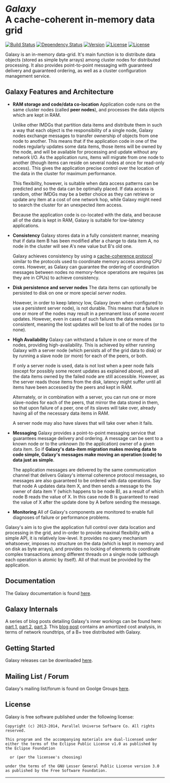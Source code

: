 # *Galaxy*<br/>A cache-coherent in-memory data grid
[![Build Status](http://img.shields.io/travis/puniverse/galaxy.svg?style=flat)](https://travis-ci.org/puniverse/galaxy) [![Dependency Status](https://www.versioneye.com/user/projects/52b019d7ec1375ace70000fa/badge.svg?style=flat)](https://www.versioneye.com/user/projects/52b019d7ec1375ace70000fa) [![Version](http://img.shields.io/badge/version-1.4-blue.svg?style=flat)](https://github.com/puniverse/galaxy/releases) [![License](http://img.shields.io/badge/license-EPL-blue.svg?style=flat)](https://www.eclipse.org/legal/epl-v10.html) [![License](http://img.shields.io/badge/license-LGPL-blue.svg?style=flat)](https://www.gnu.org/licenses/lgpl.html)

Galaxy is an in-memory data-grid. It's main function is to distribute data objects (stored as simple byte arrays) among cluster nodes for distributed processing. It also provides point-to-point messaging with guaranteed delivery and guaranteed ordering, as well as a cluster configuration management service.

Galaxy Features and Architecture
---------------------------------

* __RAM storage and code/data co-location__
Application code runs on the same cluster nodes (called **peer nodes**), and processes the data    objects which are kept in RAM.
  
  Unlike other IMDGs that partition data items and distribute them in such a way that each object is the responsibility of a  single node, Galaxy nodes exchange messages to transfer ownership of objects from one node to another. This means that if the  application code in one of the nodes regularly updates some data items, those items will be owned by the node, and will be available for processing and update without any network I/O. As the application runs, items will migrate from one node  to another (though items can reside on several nodes at once for read-only access). This gives the application precise control over the location of the data in the cluster for maximum performance. 

  This flexibility, however, is suitable when data access patterns can be predicted and so the data can be optimally placed. If data access is random, other IMDGs may be a better choice as they can retrieve or update any item at a cost of one network hop, while Galaxy might need to search the cluster for an unexpected item access.
  
  Because the application code is co-located with the data, and because all of the data is kept in RAM, Galaxy is suitable for low-latency applications.
  
* __Consistency__
  Galaxy stores data in a fully consistent manner, meaning that if data item B has been modified after a change to data item A, no node in the cluster will see A's new value but B's old one.
  
  Galaxy achieves consistency by using a [cache-coherence protocol](http://en.wikipedia.org/wiki/Cache_coherence) similar to  the protocols used to coordinate memory access among CPU cores. However, as Galaxy can guarantee the ordering of coordination   messages between nodes no memory-fence operations are requires (as they are in CPUs) to achieve consistency.
  
* __Disk persistence and server nodes__
  The data items can optionally be persisted to disk on one or more special *server nodes*.
  
  However, in order to keep latency low, Galaxy (even when configured to use a persistent server node), is not durable. This means that a failure in one or more of the nodes may result in a permanent loss of some *recent* updates. However, even in cases of such failures the data remains consistent, meaning the lost updates will be lost to all of the nodes (or to none).
  
* __High Availability__
  Galaxy can withstand a failure in one or more of the nodes, providing high-availability. This is achieved by either running Galaxy with a server node (which persists all of the grid data to disk) or by running a slave node (or more) for each of the peers, or both.
  
  If only a server node is used, data is not lost when a peer node fails (except for possibly some recent updates as explained above), and all the data items owned by the failed node are still accessible. However, as the server reads those items from the disk, latency might suffer until all items have been accessed by the peers and kept in RAM.
  
  Alternately, or in combination with a server, you can run one or more slave-nodes for each of the peers, that mirror the data stored in them, so that upon failure of a peer, one of its slaves will take over, already having all of the necessary data items in RAM.
  
  A server node may also have slaves that will take over when it fails.
  
* __Messaging__
  Galaxy provides a point-to-point messaging service that guarantees message delivery and ordering. A message can be sent to a known node or to the unknown (to the application) owner of a given data item. So if **Galaxy's data-item migration makes moving data to code simple, Galaxy's messages make moving an operation (code) to data just as simple**.
  
  The application messages are delivered by the same communication channel that delivers Galaxy's internal coherence protocol messages, so messages are also  guaranteed to be ordered with data operations. Say that node A updates data item X, and then sends a message to the owner of data item Y (which happens to be node B), as a result of which node B reads the value of X. In this case node B is guaranteed to read the value of X after the update done by A before sending the message.
  
* __Monitoring__
  All of Galaxy's components are monitored to enable full diagnoses of failure or performance problems.
  

Galaxy's aim is to give the application full control over data location and processing in the grid, and in-order to provide maximal flexibility with a simple API, it is relatively low-level. It provides no query mechanism whatsoever, imposes no structure on the data (which is kept in memory and on disk as byte arrays), and provides no locking of elements to coordinate complex transactions among different threads on a single node (although each operation is atomic by itself). All of that must be provided by the application.

Documentation
-------------

The Galaxy documentation is found [here](http://puniverse.github.com/galaxy/).

Galaxy Internals
----------------

A series of blog posts detailing Galaxy's inner workings can be found here: [part 1](http://blog.paralleluniverse.co/post/28062434301/galaxy-internals-part-1), [part 2](http://blog.paralleluniverse.co/post/28635713418/how-galaxy-handles-failures), [part 3](http://blog.paralleluniverse.co/post/29085615915/galaxy-internals-part-3).
This [blog post](http://highscalability.com/blog/2012/8/20/the-performance-of-distributed-data-structures-running-on-a.html) contains an amortized cost analysis, in terms of network roundtrips, of a B+ tree distributed with Galaxy.

Getting Started
---------------

Galaxy releases can be downloaded [here](http://puniverse.github.com/galaxy/start/getting-started.html).


Mailing List / Forum
--------------------

Galaxy's mailing list/forum is found on Goolge Groups [here](https://groups.google.com/forum/#!forum/galaxy-user).

License
---------

Galaxy is free software published under the following license:

```
Copyright (c) 2013-2014, Parallel Universe Software Co. All rights reserved.

This program and the accompanying materials are dual-licensed under
either the terms of the Eclipse Public License v1.0 as published by
the Eclipse Foundation
 
  or (per the licensee's choosing)
 
under the terms of the GNU Lesser General Public License version 3.0
as published by the Free Software Foundation.
```

---
